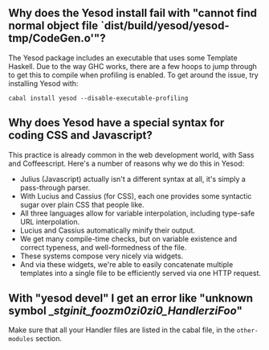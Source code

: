 ## Why does the Yesod install fail with "cannot find normal object file `dist/build/yesod/yesod-tmp/CodeGen.o'"?

The Yesod package includes an executable that uses some Template Haskell. Due to the way GHC works, there are a few hoops to jump through to get this to compile when profiling is enabled. To get around the issue, try installing Yesod with:

    cabal install yesod --disable-executable-profiling

## Why does Yesod have a special syntax for coding CSS and Javascript?

This practice is already common in the web development world, with Sass and Coffeescript. Here's a number of reasons why we do this in Yesod:


* Julius (Javascript) actually isn't a different syntax at all, it's
simply a pass-through parser.
* With Lucius and Cassius (for CSS), each one provides some syntactic
sugar over plain CSS that people like.
* All three languages allow for variable interpolation, including
type-safe URL interpolation.
* Lucius and Cassius automatically minify their output.
* We get many compile-time checks, but on variable existence and
correct typeness, and well-formedness of the file.
* These systems compose very nicely via widgets.
* And via these widgets, we're able to easily concatenate multiple
templates into a single file to be efficiently served via one HTTP
request.

## With "yesod devel" I get an error like "unknown symbol __stginit_foozm0zi0zi0_HandlerziFoo_"

Make sure that all your Handler files are listed in the cabal file, in the `other-modules` section.